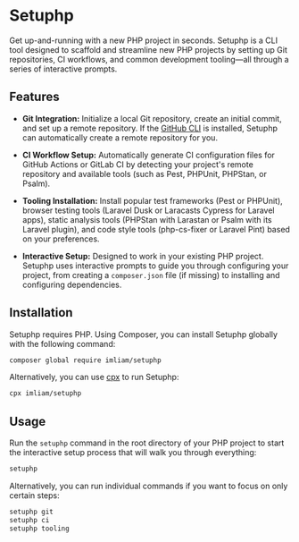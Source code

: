 # Setuphp

Get up-and-running with a new PHP project in seconds. Setuphp is a CLI tool designed to scaffold and streamline new PHP projects by setting up Git repositories, CI workflows, and common development tooling—all through a series of interactive prompts.

## Features

- **Git Integration:**
  Initialize a local Git repository, create an initial commit, and set up a remote repository. If the [GitHub CLI](https://cli.github.com/) is installed, Setuphp can automatically create a remote repository for you.

- **CI Workflow Setup:**
  Automatically generate CI configuration files for GitHub Actions or GitLab CI by detecting your project's remote repository and available tools (such as Pest, PHPUnit, PHPStan, or Psalm).

- **Tooling Installation:**
  Install popular test frameworks (Pest or PHPUnit), browser testing tools (Laravel Dusk or Laracasts Cypress for Laravel apps), static analysis tools (PHPStan with Larastan or Psalm with its Laravel plugin), and code style tools (php-cs-fixer or Laravel Pint) based on your preferences.

- **Interactive Setup:**
  Designed to work in your existing PHP project. Setuphp uses interactive prompts to guide you through configuring your project, from creating a `composer.json` file (if missing) to installing and configuring dependencies.

## Installation

Setuphp requires PHP. Using Composer, you can install Setuphp globally with the following command:

```bash
composer global require imliam/setuphp
```

Alternatively, you can use [cpx](https://cpx.dev) to run Setuphp:

```bash
cpx imliam/setuphp
```

## Usage

Run the `setuphp` command in the root directory of your PHP project to start the interactive setup process that will walk you through everything:

```bash
setuphp
```

Alternatively, you can run individual commands if you want to focus on only certain steps:

```bash
setuphp git
setuphp ci
setuphp tooling
```
